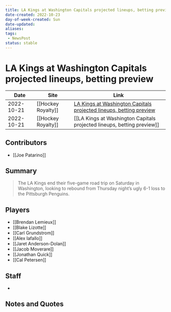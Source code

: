```yaml
---
title: LA Kings at Washington Capitals projected lineups, betting preview
date-created: 2022-10-23
day-of-week-created: Sun
date-updated: 
aliases: 
tags:
 - NewsPost
status: stable
---
```


# LA Kings at Washington Capitals projected lineups, betting preview

| Date       | Site               | Link                                                                                                                                                                          |
| ---------- | ------------------ | ----------------------------------------------------------------------------------------------------------------------------------------------------------------------------- |
| 2022-10-21 | [[Hockey Royalty]] | [LA Kings at Washington Capitals projected lineups, betting preview](https://hockeyroyalty.com/2022/10/22/la-kings-at-washington-capitals-projected-lineups-betting-preview/) |
| 2022-10-21 | [[Hockey Royalty]] | [[LA Kings at Washington Capitals projected lineups, betting preview]]                                                                                                        |

## Contributors
- [[Joe Patarino]]


## Summary
> The LA Kings end their five-game road trip on Saturday in Washington, looking to rebound from Thursday night’s ugly 6-1 loss to the Pittsburgh Penguins.


## Players
- [[Brendan Lemieux]]
- [[Blake Lizotte]]
- [[Carl Grundstrom]]
- [[Alex Iafallo]]
- [[Jaret Anderson-Dolan]]
- [[Jacob Moverare]]
- [[Jonathan Quick]]
- [[Cal Petersen]]


## Staff
- 


## Notes and Quotes
> 

